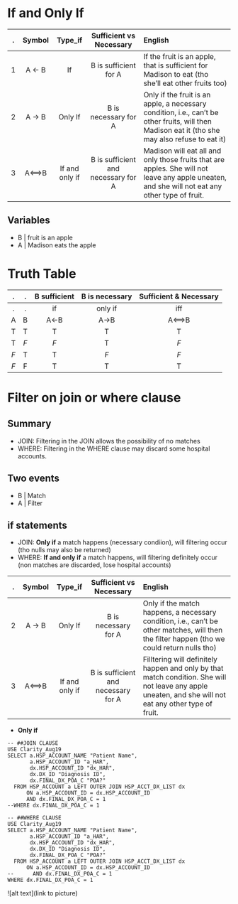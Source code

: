 # If and Only If

. | Symbol | Type_if | Sufficient vs Necessary | English
:---:  | :---:  | :---:  | :---:  | :--- 
1 | A ← B | If | B is sufficient for A | If the fruit is an apple, that is sufficient for Madison to eat (tho she’ll eat other fruits too)
2 | A → B | Only If | B is necessary for A | Only if the fruit is an apple, a necessary condition, i.e., can’t be other fruits, will then Madison eat it (tho she may also refuse to eat it)
3 | A⟺B | If and only if | B is sufficient and necessary for A | Madison will eat all and only those fruits that are apples. She will not leave any apple uneaten, and she will not eat any other type of fruit.


## Variables
* B | fruit is an apple
* A | Madison eats the apple

# Truth Table
.    | .    | B sufficient    | B is necessary    | Sufficient & Necessary 
:---:  | :---:  | :---:  | :---:  | :---: 
.    | .    | if   | only if   | iff 
A    | B    | A←B | A→B | A⟺B
T    | T    | T    | T    | T 
T    | *F*  | *F*  | T    | *F* 
*F*  | T    | T    | *F*  | *F* 
*F*  | F    | T    | T    | T 


# Filter on join or where clause

## Summary
* JOIN:  Filtering in the JOIN allows the possibility of no matches
* WHERE: Filtering in the WHERE clause may discard some hospital accounts.

## Two events
* B | Match
* A | Filter

## if statements
* JOIN: **Only if** a match happens (necessary condiion), will filtering occur (tho nulls may also be returned) 
* WHERE: **If and only if** a match happens, will filtering definitely occur (non matches are discarded, lose hospital accounts)

. | Symbol | Type_if | Sufficient vs Necessary | English
:---:  | :---:  | :---:  | :---:  | :--- 
2 | A → B | Only If | B is necessary for A | Only if the match happens, a necessary condition, i.e., can’t be other matches, will then the filter happen (tho we could  return nulls tho)
3 | A⟺B | If and only if | B is sufficient and necessary for A | Filltering will definitely happen and only by that match condition. She will not leave any apple uneaten, and she will not eat any other type of fruit.

* **Only if** 



```{SQL}
-- ##JOIN CLAUSE
USE Clarity_Aug19
SELECT a.HSP_ACCOUNT_NAME "Patient Name",
       a.HSP_ACCOUNT_ID "a_HAR",
       dx.HSP_ACCOUNT_ID "dx_HAR",
       dx.DX_ID "Diagnosis ID",
       dx.FINAL_DX_POA_C "POA?"
  FROM HSP_ACCOUNT a LEFT OUTER JOIN HSP_ACCT_DX_LIST dx
      ON a.HSP_ACCOUNT_ID = dx.HSP_ACCOUNT_ID
      AND dx.FINAL_DX_POA_C = 1
--WHERE dx.FINAL_DX_POA_C = 1
```

```{SQL}
-- ##WHERE CLAUSE
USE Clarity_Aug19
SELECT a.HSP_ACCOUNT_NAME "Patient Name",
       a.HSP_ACCOUNT_ID "a_HAR",
       dx.HSP_ACCOUNT_ID "dx_HAR",
       dx.DX_ID "Diagnosis ID",
       dx.FINAL_DX_POA_C "POA?"
  FROM HSP_ACCOUNT a LEFT OUTER JOIN HSP_ACCT_DX_LIST dx
      ON a.HSP_ACCOUNT_ID = dx.HSP_ACCOUNT_ID
--      AND dx.FINAL_DX_POA_C = 1
WHERE dx.FINAL_DX_POA_C = 1
```

![alt text](link to picture)